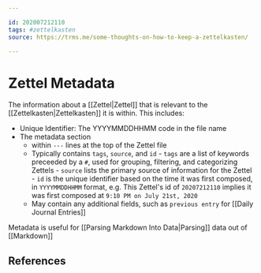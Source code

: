 ```yaml
---

id: 202007212110
tags: #zettelkasten
source: https://trms.me/some-thoughts-on-how-to-keep-a-zettelkasten/

---
```


# Zettel Metadata

The information about a [[Zettel|Zettel]] that is relevant to the [[Zettelkasten|Zettelkasten]] it is within. This includes:

- Unique Identifier: The YYYYMMDDHHMM code in the file name
- The metadata section
  - within `---` lines at the top of the Zettel file
  - Typically contains `tags`, `source`, and `id` - `tags` are a list of keywords preceeded by a `#`, used for grouping, filtering, and categorizing Zettels - `source` lists the primary source of information for the Zettel - `id` is the unique identifier based on the time it was first composed, in `YYYYMMDDHHMM` format, e.g. This Zettel's id of `20207212110` implies it was first composed at `9:10 PM on July 21st, 2020`
  - May contain any additional fields, such as `previous entry` for [[Daily Journal Entries]]

Metadata is useful for [[Parsing Markdown Into Data|Parsing]] data out of [[Markdown]]

## References
